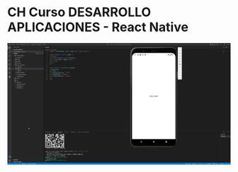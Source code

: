 # CH Curso DESARROLLO APLICACIONES - React Native

![screenshot](https://github.com/pfornari/CHDA/blob/main/desafio1.png)
